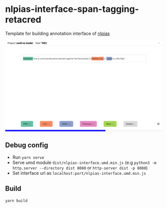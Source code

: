# nlpias-interface-span-tagging-retacred

Template for building annotation interface of [nlpias](https://github.com/lsvih/nlpias)

![Screenshot](/resources/screenshot.png)

## Debug config

- Run `yarn serve`
- Serve umd module `dist/nlpias-interface.umd.min.js` (e.g `python3 -m http.server --directory dist 8080` or `http-server dist -p 8080`)
- Set interface url as `localhost:port/nlpias-interface.umd.min.js`

## Build

`yarn build`